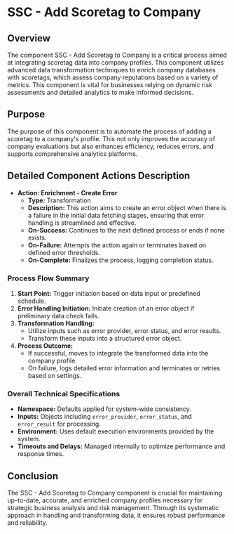 # SSC - Add Scoretag to Company

## Overview
The component SSC - Add Scoretag to Company is a critical process aimed at integrating scoretag data into company profiles. This component utilizes advanced data transformation techniques to enrich company databases with scoretags, which assess company reputations based on a variety of metrics. This component is vital for businesses relying on dynamic risk assessments and detailed analytics to make informed decisions.

## Purpose
The purpose of this component is to automate the process of adding a scoretag to a company's profile. This not only improves the accuracy of company evaluations but also enhances efficiency, reduces errors, and supports comprehensive analytics platforms.

## Detailed Component Actions Description
- **Action: Enrichment - Create Error**
  - **Type:** Transformation
  - **Description:** This action aims to create an error object when there is a failure in the initial data fetching stages, ensuring that error handling is streamlined and effective.
  - **On-Success:** Continues to the next defined process or ends if none exists.
  - **On-Failure:** Attempts the action again or terminates based on defined error thresholds.
  - **On-Complete:** Finalizes the process, logging completion status.

### Process Flow Summary
1. **Start Point:** Trigger initiation based on data input or predefined schedule.
2. **Error Handling Initiation:** Initiate creation of an error object if preliminary data check fails.
3. **Transformation Handling:**
    - Utilize inputs such as error provider, error status, and error results.
    - Transform these inputs into a structured error object.
4. **Process Outcome:**
    - If successful, moves to integrate the transformed data into the company profile.
    - On failure, logs detailed error information and terminates or retries based on settings.

### Overall Technical Specifications
- **Namespace:** Defaults applied for system-wide consistency.
- **Inputs:** Objects including `error_provider`, `error_status`, and `error_result` for processing.
- **Environment:** Uses default execution environments provided by the system.
- **Timeouts and Delays:** Managed internally to optimize performance and response times.

## Conclusion
The SSC - Add Scoretag to Company component is crucial for maintaining up-to-date, accurate, and enriched company profiles necessary for strategic business analysis and risk management. Through its systematic approach in handling and transforming data, it ensures robust performance and reliability.

